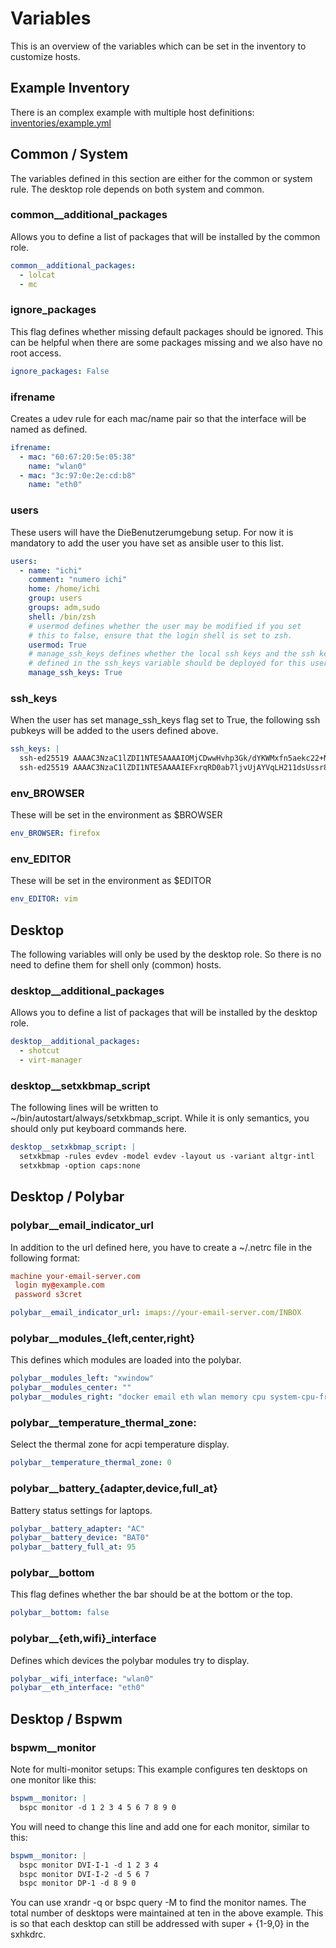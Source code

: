 # Variables
This is an overview of the variables which can be set in the inventory to customize hosts.

## Example Inventory
There is an complex example with multiple host definitions: [inventories/example.yml](../inventories/example.yml)

## Common / System
The variables defined in this section are either for the common or system rule.
The desktop role depends on both system and common.

### common__additional_packages
Allows you to define a list of packages that will be installed by the common role.
```yaml
common__additional_packages:
  - lolcat
  - mc
```

### ignore_packages
This flag defines whether missing default packages should be ignored.
This can be helpful when there are some packages missing and we also have no root access.
```yaml
ignore_packages: False
```

### ifrename
Creates a udev rule for each mac/name pair so that the interface will be named as defined.
```yaml
ifrename:
  - mac: "60:67:20:5e:05:38"
    name: "wlan0"
  - mac: "3c:97:0e:2e:cd:b8"
    name: "eth0"
```

### users
These users will have the DieBenutzerumgebung setup.
For now it is mandatory to add the user you have set as ansible user to this list.
```yaml
users:
  - name: "ichi"
    comment: "numero ichi"
    home: /home/ichi
    group: users
    groups: adm,sudo
    shell: /bin/zsh
    # usermod defines whether the user may be modified if you set
    # this to false, ensure that the login shell is set to zsh.
    usermod: True
    # manage_ssh_keys defines whether the local ssh keys and the ssh keys
    # defined in the ssh_keys variable should be deployed for this user.
    manage_ssh_keys: True
```

### ssh_keys
When the user has set manage_ssh_keys flag set to True,
the following ssh pubkeys will be added to the users defined above.
```yaml
ssh_keys: |
  ssh-ed25519 AAAAC3NzaC1lZDI1NTE5AAAAIOMjCDwwHvhp3Gk/dYKWMxfn5aekc22+NvuekydZja2d localhorst
  ssh-ed25519 AAAAC3NzaC1lZDI1NTE5AAAAIEFxrqRD0ab7ljvUjAYVqLH211dsUssr8ZGZ/N3riZOx schleppi
```

### env_BROWSER
These will be set in the environment as $BROWSER
```yaml
env_BROWSER: firefox
```

### env_EDITOR
These will be set in the environment as $EDITOR
```yaml
env_EDITOR: vim
```

## Desktop
The following variables will only be used by the desktop role. So there is no need to define them for shell only (common) hosts.

### desktop__additional_packages
Allows you to define a list of packages that will be installed by the desktop role.
```yaml
desktop__additional_packages:
  - shotcut
  - virt-manager
```

### desktop__setxkbmap_script
The following lines will be written to ~/bin/autostart/always/setxkbmap_script.
While it is only semantics, you should only put keyboard commands here.
```yaml
desktop__setxkbmap_script: |
  setxkbmap -rules evdev -model evdev -layout us -variant altgr-intl
  setxkbmap -option caps:none
```

## Desktop / Polybar
### polybar__email_indicator_url
In addition to the url defined here, you have to create a ~/.netrc file in the following format:
```conf
machine your-email-server.com
 login my@example.com
 password s3cret
```
```yaml
polybar__email_indicator_url: imaps://your-email-server.com/INBOX
```

### polybar__modules_{left,center,right}
This defines which modules are loaded into the polybar.
```yaml
polybar__modules_left: "xwindow"
polybar__modules_center: ""
polybar__modules_right: "docker email eth wlan memory cpu system-cpu-frequency temperature system-cpu-loadavg filesystem battery xkeyboard pulseaudio date"
```

### polybar__temperature_thermal_zone:
Select the thermal zone for acpi temperature display.
```yaml
polybar__temperature_thermal_zone: 0
```
### polybar__battery_{adapter,device,full_at}
Battery status settings for laptops.
```yaml
polybar__battery_adapter: "AC"
polybar__battery_device: "BAT0"
polybar__battery_full_at: 95
```

### polybar__bottom
This flag defines whether the bar should be at the bottom or the top.
```yaml
polybar__bottom: false
```

### polybar__{eth,wifi}_interface
Defines which devices the polybar modules try to display.
```yaml
polybar__wifi_interface: "wlan0"
polybar__eth_interface: "eth0"
```

## Desktop / Bspwm
### bspwm__monitor
Note for multi-monitor setups:
This example configures ten desktops on one monitor like this:
```yaml
bspwm__monitor: |
  bspc monitor -d 1 2 3 4 5 6 7 8 9 0
```
You will need to change this line and add one for each monitor, similar to this:
```yaml
bspwm__monitor: |
  bspc monitor DVI-I-1 -d 1 2 3 4
  bspc monitor DVI-I-2 -d 5 6 7
  bspc monitor DP-1 -d 8 9 0
```
You can use xrandr -q or bspc query -M to find the monitor names.
The total number of desktops were maintained at ten in the above example.
This is so that each desktop can still be addressed with super + {1-9,0} in the sxhkdrc.

